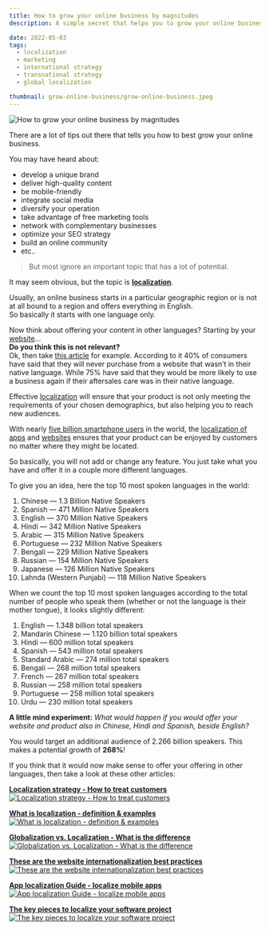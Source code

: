 ```yaml
---
title: How to grow your online business by magnitudes
description: A simple secret that helps you to grow your online business.

date: 2022-05-03
tags:
  - localization
  - marketing
  - international strategy
  - transnational strategy
  - global localization

thumbnail: grow-online-business/grow-online-business.jpeg
---
```


![](grow-online-business.jpeg "How to grow your online business by magnitudes")


There are a lot of tips out there that tells you how to best grow your online business.

You may have heard about:
- develop a unique brand
- deliver high-quality content
- be mobile-friendly
- integrate social media
- diversify your operation
- take advantage of free marketing tools
- network with complementary businesses
- optimize your SEO strategy
- build an online community
- etc..

>But most ignore an important topic that has a lot of potential.

It may seem obvious, but the topic is **[localization](../localization/)**.

Usually, an online business starts in a particular geographic region or is not at all bound to a region and offers everything in English.
<br />
So basically it starts with one language only.

Now think about offering your content in other languages? Starting by your [website](../website-internationalization-best-practices/)...
<br />
**Do you think this is not relevant?**
<br />
Ok, then take [this article](https://insights.csa-research.com/reportaction/305013126/Marketing) for example. According to it 40% of consumers have said that they will never purchase from a website that wasn’t in their native language. While 75% have said that they would be more likely to use a business again if their aftersales care was in their native language.

Effective [localization](../localization/) will ensure that your product is not only meeting the requirements of your chosen demographics, but also helping you to reach new audiences.

With nearly [five billion smartphone users](https://www.statista.com/statistics/274774/forecast-of-mobile-phone-users-worldwide/) in the world, the [localization of apps](../what-is-mobile-app-localization/) and [websites](../website-internationalization-best-practices/) ensures that your product can be enjoyed by customers no matter where they might be located.

So basically, you will not add or change any feature. You just take what you have and offer it in a couple more different languages.

To give you an idea, here the top 10 most spoken languages in the world:
1. Chinese — 1.3 Billion Native Speakers
2. Spanish — 471 Million Native Speakers
3. English — 370 Million Native Speakers
4. Hindi — 342 Million Native Speakers
5. Arabic — 315 Million Native Speakers
6. Portuguese — 232 Million Native Speakers
7. Bengali — 229 Million Native Speakers
8. Russian — 154 Million Native Speakers
9. Japanese — 126 Million Native Speakers
10. Lahnda (Western Punjabi) — 118 Million Native Speakers


When we count the top 10 most spoken languages according to the total number of people who speak them (whether or not the language is their mother tongue), it looks slightly different:
1. English — 1.348 billion total speakers
2. Mandarin Chinese — 1.120 billion total speakers
3. Hindi — 600 million total speakers
4. Spanish — 543 million total speakers
5. Standard Arabic — 274 million total speakers
6. Bengali — 268 million total speakers
7. French — 267 million total speakers
8. Russian — 258 million total speakers
9. Portuguese — 258 million total speakers
10. Urdu — 230 million total speakers

**A little mind experiment:** *What would happen if you would offer your website and product also in Chinese, Hindi and Spanish, beside English?*

You would target an additional audience of 2.266 billion speakers.
This makes a potential growth of **268%**!


If you think that it would now make sense to offer your offering in other languages, then take a look at these other articles:

[**Localization strategy - How to treat customers**](../localization-strategy/)
[![](../localization-strategy/localization-strategy.webp "Localization strategy - How to treat customers")](../localization-strategy/)

[**What is localization - definition & examples**](../localization/)
[![](../localization/localization.webp "What is localization - definition & examples")](../localization/)

[**Globalization vs. Localization - What is the difference**](../globalization-vs-localization/)
[![](../globalization-vs-localization/globalization-vs-localization.webp "Globalization vs. Localization - What is the difference")](../globalization-vs-localization/)

[**These are the website internationalization best practices**](../website-internationalization-best-practices/)
[![](../website-internationalization-best-practices/website-internationalization-best-practices.webp "These are the website internationalization best practices")](../website-internationalization-best-practices/)

[**App localization Guide - localize mobile apps**](../what-is-mobile-app-localization/)
[![](../what-is-mobile-app-localization/what-is-mobile-app-localization.webp "App localization Guide - localize mobile apps")](../what-is-mobile-app-localization/)

[**The key pieces to localize your software project**](../i18n-l10n-t9n-tms/)
[![](../i18n-l10n-t9n-tms/puzzle.png "The key pieces to localize your software project")](../i18n-l10n-t9n-tms/)
